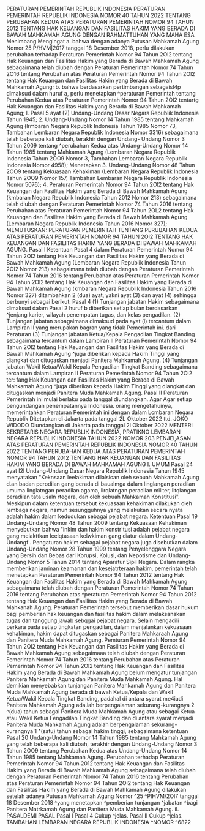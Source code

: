  PERATURAN PEMERINTAH REPUBLIK INDONESIA PERATURAN PEMERINTAH REPUBLIK INDONESIA NOMOR 40 TAHUN 2022 TENTANG PERUBAHAN KEDUA ATAS PERATURAN PEMERINTAH NOMOR 94 TAHUN 2012 TENTANG HAK KEUANGAN DAN FASILITAS HAKIM YANG BERADA DI BAWAH MAHKAMAH AGUNG DENGAN RAHMATTUHAN YANG MAHA ESA Menimbang Mengingat a. bahwa dengan adanya Putusan Mahkamah Agung Nomor 25 P/HVM|2017 tanggal 18 Desember 2018, perlu dilakukan perubahan terhadap Peraturan Pemerintah Nomor 94 Tahun 2Ol2 tentang Hak Keuangan dan Fasilitas Hakim yang Berada di Bawah Mahkamah Agung sebagaimana telah diubah dengan Peraturan Pemerintah Nomor 74 Tahun 2O16 tentang Perubahan atas Peraturan Pemerintah Nomor 94 Tahun 2Ol2 tentang Hak Keuangan dan Fasilitas Hakim yang Berada di Bawah Mahkamah Agung;
b. bahwa berdasarkan pertimbangan sebagaisl4p dimaksud dalam huruf a, perlu menetapkan ^peraturan Pemerintah tentang Perubahan Kedua atas Peraturan Pemerintah Nomor 94 Tahun 2Ol2 tentartg Hak Keuangan dan Fasilitas Hakim yang Berada di Bawah Mahkamah Agung;
l. Pasal 5 ayat (2) Undang-Undang Dasar Negara Republik Indonesia Tahun 1945;
2. Undang-Undang Nomor 14 Tahun 1985 tentang Mahkamah Agung (lrmbaran Negara Republik Indonesia Tahun 1985 Nomor 73, Tambahan Lembaran Negara Republik Indonesia Nomor 3316) sebagaimana telah beberapa kali diubah, terakhir dengan Undang- Undang Nomor 3 Tahun 2009 tentang ^perubahan Kedua atas Undang-Undang Nomor 14 Tahun 1985 tentang Mahkamah Agung (Lembaran Negara Republik Indonesia Tahun 2OO9 Nomor 3, Tambahan Lembaran Negara Republik Indonesia Nomor 4958); Menetapkan 3. Undang-Undang Nomor 48 Tahun 2OO9 tentang Kekuasaan Kehakiman (Lembaran Negara Republik Indonesia Tahun 2OO9 Nomor 157, Tambahan Lembaran Negara Republik Indonesia Nomor 5076);
4. Peraturan Pemerintah Nomor 94 Tahun 2Ol2 tentang Hak Keuangan dan Fasilitas Hakim yang Berada di Bawah Mahkamah Agung (kmbaran Negara Republik Indonesia Tahun 2012 Nomor 213) sebagaimana telah diubah dengan Peraturan Pemerintah Nomor 74 Tahun 2016 tentang Perubahan atas Peraturan Pemerintah Nomor 94 Tahun 2OL2 tentang Hak Keuangan dan Fasilitas Hakim yang Berada di Bawah Mahkamah Agung (Lembaran Negara Republik Indonesia Tahun 2016 Nomor 327);
MEMUTUSKAN:
 PERATURAN PEMERINTAH TENTANG PERUBAHAN KEDUA ATAS PERATURAN PEMERINTAH NOMOR 94 TAHUN 2OI2 TENTANG HAK KEUANGAN DAN FASILITAS HAKIM YANG BERADA DI BAWAH MAHKAMAH AGUNG.
Pasal I
Ketentuan Pasal 4 dalam Peraturan Pemerintah Nomor 94 Tahun 2Ol2 tentang Hak Keuangan dan Fasilitas Hakim yang Berada di Bawah Mahkamah Agung (Lembaran Negara Republik Indonesia Tahun 2Ol2 Nomor 213) sebagaimana telah diubah dengan Peraturan Pemerintah Nomor 74 Tahun 2016 tentang Perubahan atas Peraturan Pemerintah Nomor 94 Tahun 2Ol2 tentang Hak Keuangan dan Fasilitas Hakim yang Berada di Bawah Mahkamah Agung (kmbaran Negara Republik Indonesia Tahun 2016 Nomor 327) ditambahkan 2 (dua) ayat, yakni ayat (3) dan ayat (4) sehingga berbunyi sebagai berikut:
Pasal 4
(1) Tunjangan jabatan Hakim sebagaimana dimaksud dalam Pasal 2 huruf b diberikan setiap bulan berdasarkan ^jenjang karier, wilayah penempatan tugas, dan kelas pengadilan.
(2) Tunjangan jabatan sebagaimana dimaksud pada ayat (l) tercantum dalam Lampiran II yang merupakan bagran yang tidak Pemerintah ini. dari Peraturan (3) Tunjangan jabatan Ketua/Kepala Pengadilan Tingkat Banding sebagaimana tercantum dalam Lampiran II Peraturan Pemerintah Nomor 94 Tahun 2Ol2 tentang Hak Keuangan dan Fasilitas Hakim yang Berada di Bawah Mahkamah Agung ^juga diberikan kepada Hakim Tinggi yang diangkat dan ditugaskan menjadi Panitera Mahkamah Agung.
(4) Tunjangan jabatan Wakil Ketua/Wakil Kepala Pengadilan Tingkat Banding sebagaimana tercantum dalam Lampiran II Peraturan Pemerintah Nomor 94 Tahun 2Ol2 ter: fang Hak Keuangan dan Fasilitas Hakim yang Berada di Bawah Mahkamah Agung ^juga diberikan kepada Hakim Tinggi yang diangkat dan ditugaskan menjadi Panitera Muda Mahkamah Agung.
Pasal II
Peraturan Pemerintah ini mulai berlaku pada tanggal diundangkan. Agar Agar setiap pengundangan penempatannya Indonesia. orang mengetahuinya, memerintahkan Peraturan Pemerintah ini dengan dalam Lcmbaran Negara Republik Ditetapkan di Jakarta pada tanggal 2L Oktober 2022 ttd. JOKO WIDODO Diundangkan di Jakarta pada tanggal 2l Oktober 2022 MENTERI SEKRETARIS NEGARA REPUBLIK INDONESIA, PRATIKNO LEMBARAN NEGARA REPUBLIK INDONESIA TAHUN 2022 NOMOR 203 PENJEI,ASAN ATAS PERATURAN PEMERINTAH REPUBLIK INDONESIA NOMOR 40 TAHUN 2022 TENTANG PERUBAHAN KEDUA ATAS PERATURAN PEMERINTAH NOMOR 94 TAHUN 2012 TENTANG HAK KEUANGAN DAN FASILITAS HAKIM YANG BERADA DI BAWAH MAHKAMAH AGUNG I. UMUM Pasal 24 ayat l2l Undang-Undang Dasar Negara Republik Indonesia Tahun 1945 menyatakan "Keknsaan leelakiman dilalsican oleh sebuah Mahkamah Agung d.an badan perodilan gang berada di baualmga dalam linglangan peradilan umuma linglatngan peradilan agama, lirqlatngan peradilan militer, litqlangan peradilan tata usaln rtegara, dan oleh sebuah Mahkamah Konstitusi". Meskipun dalam ketentuan tersebut kekuasaan kehakiman dilakukan oleh lembaga negara, namun sesungguhnya yang melakukan secara nyata adalah hakim dalam kedudukan sebagai pejabat negara. Ketentuan Pasal 19 Undang-Undang Nomor 48 Tahun 2009 tentang Kekuasaan Kehakiman menyebutkan bahwa "lnkim dan hakim konstr'tusi adalah pejabat negara gang melakttkan lcelqtasaan kelwkiman gang diatur dalam Undang-Undangf . Pengaturan hakim sebagai pejabat negara juga disebutkan dalam Undang-Undang Nomor 28 Tahun 1999 tentang Penyelenggara Negara yang Bersih dan Bebas dari Korupsi, Kolusi, dan Nepotisme dan Undang-Undang Nomor 5 Tahun 2014 tentang Aparatur Sipil Negara. Dalam rangka memberikan jaminan keamanan dan kesejatrteraan hakim, pemerintah telah menetapkan Peraturan Pemerintah Nomor 94 Tahun 2012 tentang Hak Keuangan dan Fasilitas Hakim yang Berada di Bawah Mahkamah Agung sebagaimana telah diubah dengan Peraturan Pemerintah Nomor 74 Tahun 2016 tentang Perubahan atas ^peraturan Pemerintah Nomor 94 Tahun 2012 tentang Hak Keuangan dan Fasilitas Hakim yang Berada di Bawah Mahkanah Agung. Peraturan Pemerintah tersebut memberikan dasar hukum bagi pemberian hak keuangan dan fasilitas hakim dalam melaksanakan tugas dan tanggung jawab sebqgai pejabat negara. Selain mengadili perkara pada setiap tingkatan pengadilan, dalam menjalankan kekuasaan kehakiman, hakim dapat ditugaskan sebagai Panitera Mahkaraah Agung dan Panitera Muda Mahkamah Agung. Pemturan Pemerintah Nomor 94 Tahun 2Ol2 tentang Hak Keuangan dan Fasilitas Hakim yang Berada di Bawah Mahkamah Agung sebagaimaaa telah diubah dengan Peraturan Femerintah Nomor 74 Tahun 2016 tentang Perubahan atas Peraturan Pemerintah Nomor 94 Tahun 2Ol2 tentang Hak Keuangan dan Fasilitas Hakim yang Berada di Bawah Mahkamah Agung belum mengatur tunjangan Panitera Mahkamah Agung dan Panitera Muda Mahkamah Agung. Hal demikian menyebabkan tunjangan Panitera Mahkamah Agung dan Panitera Muda Mahkamah Agung berada di bawah Ketua/Kepala dan Wakil Ketua/Wakil Kepala Tingkat Banding, padahal di antara syarat me4iadi Panitera Mahkamah Agung ada.lah berpengalaman sekurang-kurangnya 2 ^(dua) tahun sebagai Panitera Muda Mahkamah Agung atau sebagai Ketua atau Wakil Ketua Fengadilan Tingkat Banding dan di antara syarat menjadi Panitera Muda Mahkamah Agung adalah berpengalaman sekurang-kurangnya 1 ^(satu) tahun sebagai hakim tinggi, sebagaimana ketentuan Pasal 20 Undang-Undang Nomor 14 Tahun 1985 tentang Mahkamah Agung yang telah beberapa kali diubah, terakhir dengan Undang-Undang Nomor 3 Tahun 2OO9 tentang Perubahan Kedua atas Undang-Undang Nomor 14 Tahun 1985 tentang Mahkamah Agung. Perubahan terhadap Peraturan Pemerintah Nomor 94 Tahun 2012 tentang Hak Keuangan dan Fasilitas Hakim yang Berada di Bawah Mahkamah Agung sebagaimana telah diubah dengan Peraturan Pemerintah Nomor 74 Tahun 2016 tentang Perubahan atas Peraturan Pemerintah Nomor 94 Tahun 2Ol2 tentang Hak Keuangan dan Fasilitas Hakim yang Berada di Bawah Mahkamah Agung dilakukan setelah adanya Putusan Mahkamah Agung Nomor ^25 ^PIHVM/2OI7 tanggal 18 Desember 2018 ^yang menetapkan ^pemberian tunjangan ^jabatan ^bagi Panitera Matrkamah Agung dan Panitera Muda Mahkamah Agung.
il. PASALDEMI PASAL
Pasal I
Pasal 4
Cukup ^jelas.
Pasal II
Cukup ^jelas. TAMBAHAN LEMBARAN NEGARA REPUBLIK INDONESIA ^NOMOR ^6822